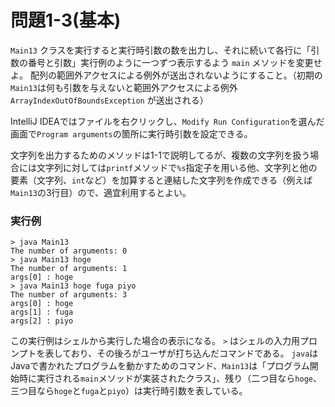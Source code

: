 # 問題1-3(基本)

`Main13` クラスを実行すると実行時引数の数を出力し、それに続いて各行に「引数の番号と引数」実行例のように一つずつ表示するよう `main` メソッドを変更せよ。
配列の範囲外アクセスによる例外が送出されないようにすること。（初期の`Main13`は何も引数を与えないと範囲外アクセスによる例外 `ArrayIndexOutOfBoundsException` が送出される）

IntelliJ IDEAではファイルを右クリックし、`Modify Run Configuration`を選んだ画面で`Program arguments`の箇所に実行時引数を設定できる。

文字列を出力するためのメソッドは1-1で説明してるが、複数の文字列を扱う場合には文字列に対しては`printf`メソッドで`%s`指定子を用いる他、文字列と他の要素（文字列、`int`など）を加算すると連結した文字列を作成できる（例えば`Main13`の3行目）ので、適宜利用するとよい。



### 実行例
    > java Main13
    The number of arguments: 0
    > java Main13 hoge
    The number of arguments: 1
    args[0] : hoge
    > java Main13 hoge fuga piyo
    The number of arguments: 3
    args[0] : hoge
    args[1] : fuga
    args[2] : piyo

この実行例はシェルから実行した場合の表示になる。
`>` はシェルの入力用プロンプトを表しており、その後ろがユーザが打ち込んだコマンドである。
`java`はJavaで書かれたプログラムを動かすためのコマンド、`Main13`は「プログラム開始時に実行される`main`メソッドが実装されたクラス」、残り（二つ目なら`hoge`、三つ目なら`hoge`と`fuga`と`piyo`）は実行時引数を表している。

